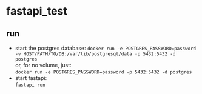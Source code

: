 # fastapi_test

## run
* start the postgres database:
```docker run -e POSTGRES_PASSWORD=password -v HOST/PATH/TO/DB:/var/lib/postgresql/data -p 5432:5432 -d postgres```
<br>or, for no volume, just: <br>
```docker run -e POSTGRES_PASSWORD=password -p 5432:5432 -d postgres```
* start fastapi:<br>
```fastapi run```

